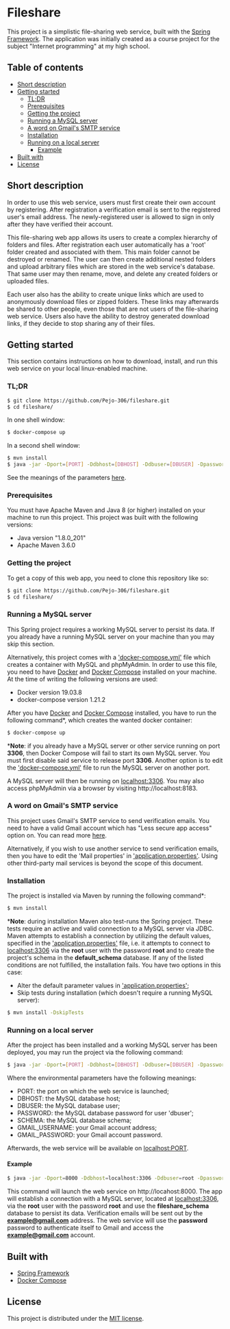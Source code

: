 # Fileshare

This project is a simplistic file-sharing web service, built with the
[Spring Framework](https://spring.io/). The application was initially created
as a course project for the subject "Internet programming" at my high school.

## Table of contents

* [Short description](#short-description)
* [Getting started](#getting-started)
    - [TL;DR](#tldr)
    - [Prerequisites](#prerequisites)
    - [Getting the project](#getting-the-project)
    - [Running a MySQL server](#running-a-mysql-server)
    - [A word on Gmail's SMTP service](#a-word-on-gmails-smtp-service)
    - [Installation](#installation)
    - [Running on a local server](#running-on-a-local-server)
        * [Example](#example)
* [Built with](#built-with)
* [License](#license)

## Short description

In order to use this web service, users must first create their own account
by registering. After registration a verification email is sent to the registered
user's email address. The newly-registered user is allowed to sign in only after
they have verified their account.

This file-sharing web app allows its users to create a complex hierarchy of
folders and files. After registration each user automatically has a 'root'
folder created and associated with them. This main folder cannot be destroyed
or renamed. The user can then create additional nested folders and upload 
arbitrary files which are stored in the web service's database. That same user 
may then rename, move, and delete any created folders or uploaded files.

Each user also has the ability to create unique links which are used to 
anonymously download files or zipped folders. These links may afterwards be 
shared to other people, even those that are not users of the file-sharing web
service. Users also have the ability to destroy generated download links, if
they decide to stop sharing any of their files.

## Getting started

This section contains instructions on how to download, install, and run this 
web service on your local linux-enabled machine.

### TL;DR

```bash
$ git clone https://github.com/Pejo-306/fileshare.git
$ cd fileshare/
```

In one shell window:

```bash
$ docker-compose up
```

In a second shell window:

```bash
$ mvn install
$ java -jar -Dport=[PORT] -Ddbhost=[DBHOST] -Ddbuser=[DBUSER] -Dpassword=[PASSWORD] -Dschema=[SCHEMA] -Dgmail_username=[GMAIL_USERNAME] -Dgmail_password=[GMAIL_PASSWORD] target/fileshare-0.0.1-SNAPSHOT.jar
```

See the meanings of the parameters [here](#running-on-a-local-server).

### Prerequisites

You must have Apache Maven and Java 8 (or higher) installed on your machine to
run this project. This project was built with the following versions:

* Java version "1.8.0_201"
* Apache Maven 3.6.0

### Getting the project

To get a copy of this web app, you need to clone this repository like so:

```bash
$ git clone https://github.com/Pejo-306/fileshare.git
$ cd fileshare/
```

### Running a MySQL server

This Spring project requires a working MySQL server to persist its data. If you
already have a running MySQL server on your machine than you may skip this section.

Alternatively, this project comes with a ['docker-compose.yml'](docker-compose.yml) 
file which creates a container with MySQL and phpMyAdmin. In order to use this
file, you need to have [Docker](https://www.docker.com/) and 
[Docker Compose](https://github.com/docker/compose) installed on your
machine. At the time of writing the following versions are used:

* Docker version 19.03.8
* docker-compose version 1.21.2

After you have [Docker](https://www.docker.com/) and 
[Docker Compose](https://github.com/docker/compose) installed, you have to run
the following command*, which creates the wanted docker container:

```bash
$ docker-compose up
```

***Note**: if you already have a MySQL server or other service running on port **3306**,
then Docker Compose will fail to start its own MySQL server. You must first disable
said service to release port **3306**. Another option is to edit the
['docker-compose.yml'](docker-compose.yml) file to run the MySQL server on another
port.

A MySQL server will then be running on [localhost:3306](localhost:3306). You may also
access phpMyAdmin via a browser by visiting http://localhost:8183.

### A word on Gmail's SMTP service

This project uses Gmail's SMTP service to send verification emails. You need to have
a valid Gmail account which has "Less secure app access" option on. You can read more
[here](https://support.google.com/accounts/answer/6010255?hl=en). 

Alternatively, if you wish to use another service to send verification emails, then
you have to edit the 'Mail properties' in
['application.properties'](src/main/resources/application.properties). Using other
third-party mail services is beyond the scope of this document.

### Installation

The project is installed via Maven by running the following command*:

```bash
$ mvn install
```

***Note**: during installation Maven also test-runs the Spring project. These
tests require an active and valid connection to a MySQL server via JDBC. Maven
attempts to establish a connection by utilizing the default values, specified
in the ['application.properties'](src/main/resources/application.properties)
file, i.e. it attempts to connect to [localhost:3306](localhost:3306) via the **root** user
with the password **root** and to create the project's schema in the
**default_schema** database. If any of the listed conditions are not fulfilled,
the installation fails. You have two options in this case:

* Alter the default parameter values in ['application.properties'](src/main/resources/application.properties);
* Skip tests during installation (which doesn't require a running MySQL server):

```bash
$ mvn install -DskipTests
```

### Running on a local server

After the project has been installed and a working MySQL server has been deployed,
you may run the project via the following command:

```bash
$ java -jar -Dport=[PORT] -Ddbhost=[DBHOST] -Ddbuser=[DBUSER] -Dpassword=[PASSWORD] -Dschema=[SCHEMA] -Dgmail_username=[GMAIL_USERNAME] -Dgmail_password=[GMAIL_PASSWORD] target/fileshare-0.0.1-SNAPSHOT.jar
```

Where the environmental parameters have the following meanings:
* PORT: the port on which the web service is launched;
* DBHOST: the MySQL database host;
* DBUSER: the MySQL database user;
* PASSWORD: the MySQL database password for user 'dbuser';
* SCHEMA: the MySQL database schema;
* GMAIL_USERNAME: your Gmail account address;
* GMAIL_PASSWORD: your Gmail account password.

Afterwards, the web service will be available on [localhost:PORT](http://localhost:PORT).

#### Example

```bash
$ java -jar -Dport=8000 -Ddbhost=localhost:3306 -Ddbuser=root -Dpassword=root -Dschema=fileshare_schema -Dgmail_username=example@gmail.com -Dgmail_password=password target/fileshare-0.0.1-SNAPSHOT.jar
```

This command will launch the web service on http://locahost:8000. The app will
establish a connection with a MySQL server, located at [localhost:3306](localhost:3306),
via the **root** user with the password **root** and use the **fileshare_schema**
database to persist its data. Verification emails will be sent out by the
**example@gmail.com** address. The web service will use the **password** password
to authenticate itself to Gmail and access the **example@gmail.com** account.

## Built with

* [Spring Framework](https://spring.io/)
* [Docker Compose](https://github.com/docker/compose)

## License

This project is distributed under the [MIT license](LICENSE).
